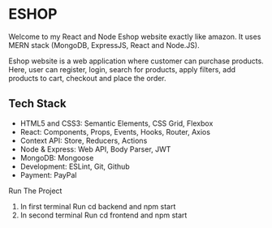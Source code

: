 # ESHOP

Welcome to my React and Node Eshop website exactly like amazon. It uses MERN stack (MongoDB, ExpressJS, React and Node.JS).

Eshop website is a web application where customer can purchase products. 
Here, user can register, login, search for products, apply filters, add products to cart, checkout and place the order.

## Tech Stack

- HTML5 and CSS3: Semantic Elements, CSS Grid, Flexbox
- React: Components, Props, Events, Hooks, Router, Axios
- Context API: Store, Reducers, Actions
- Node & Express: Web API, Body Parser, JWT
- MongoDB: Mongoose
- Development: ESLint, Git, Github
- Payment: PayPal

Run The Project 

1) In first terminal
   Run cd backend and npm start
2) In second terminal
   Run cd frontend and npm start   
